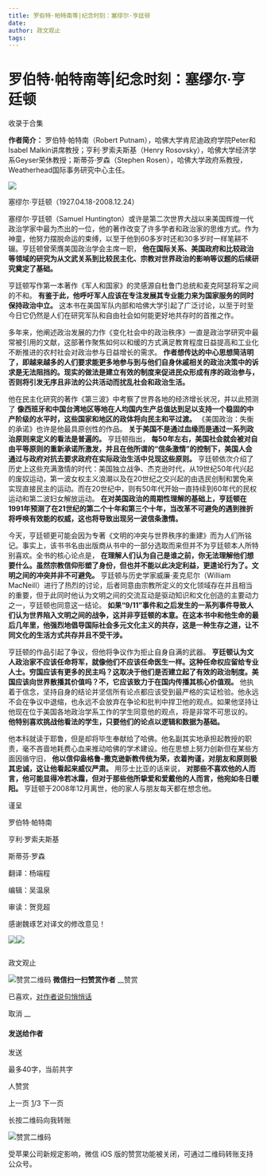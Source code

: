 ```yaml
---
title: 罗伯特·帕特南等|纪念时刻：塞缪尔·亨廷顿
date: 
author: 政文观止
tags: 
---
```

# 罗伯特·帕特南等|纪念时刻：塞缪尔·亨廷顿


收录于合集

**作者简介：** 罗伯特·帕特南（Robert Putnam），哈佛大学肯尼迪政府学院Peter和Isabel
Malkin讲席教授；亨利·罗索夫斯基（Henry Rosovsky），哈佛大学经济学系Geyser荣休教授；斯蒂芬·罗森（Stephen
Rosen），哈佛大学政府系教授，Weatherhead国际事务研究中心主任。

![](/images/485/2.jpeg)

塞缪尔·亨廷顿（1927.04.18-2008.12.24）

  

塞缪尔·亨廷顿（Samuel
Huntington）或许是第二次世界大战以来美国辉煌一代政治学家中最为杰出的一位，他的著作改变了许多学者和政治家的思维方式。作为神童，他努力摆脱命运的束缚，以至于他到60多岁时还和30多岁时一样笔耕不辍。亨廷顿曾荣膺美国政治学会主席一职，
**他在国际关系、美国政府和比较政治等领域的研究为从文武关系到比较民主化、宗教对世界政治的影响等议题的后续研究奠定了基础。**

亨廷顿写作第一本著作《军人和国家》的灵感源自杜鲁门总统和麦克阿瑟将军之间的不和。
**有鉴于此，他呼吁军人应该在专注发展其专业能力来为国家服务的同时保持政治中立。**
这本书在美国军队内部和哈佛大学引起了广泛讨论，以至于时至今日它仍然是人们在研究军队和自由社会如何能更好地共存时的首推之作。

多年来，他阐述政治发展的力作《变化社会中的政治秩序》一直是政治学研究中最常被引用的文献，这部著作聚焦如何以和缓的方式满足教育程度日益提高和工业化不断推进的农村社会对政治参与日益增长的需求。
**作者想传达的中心思想简洁明了，即越来越多的人们要求能更多地参与到与他们自身休戚相关的政治决策中的诉求是无法阻挡的。现实的做法是建立有效的制度来促进民众形成有序的政治参与，否则将引发无序且非法的公共活动而扰乱社会和政治生活。**

他在民主化研究的著作《第三波》中考察了世界各地的经济增长状况，并以此预测了
**像西班牙和中国台湾地区等地在人均国内生产总值达到足以支持一个稳固的中产阶级的水平时，这些国家和地区的政体将向民主和平过渡。**
《美国政治：失衡的承诺》也许是他最具原创性的作品。 **关于美国不是通过血缘而是通过一系列政治原则来定义的看法是普遍的。** 亨廷顿指出，
**每50年左右，美国社会就会被对自由平等原则的重新承诺所激发，并且在他所谓的“信条激情”的控制下，美国人会通过与政府对抗去要求政府在实际政治生活中兑现这些原则。**
亨廷顿依次介绍了历史上这些充满激情的时代：美国独立战争、杰克逊时代，从19世纪50年代兴起的废奴运动，第一波女权主义浪潮以及在20世纪之交兴起的由选民创制和罢免来实现直接民主的运动。而在20世纪中，则有50年代开始一直持续到60年代的民权运动和第二波妇女解放运动。
**在对美国政治的周期性理解的基础上，亨廷顿在1991年预测了在21世纪的第二个十年和第三个十年，当改革不可避免的遇到挫折将呼唤有效能的权威，这也将导致出现另一波信条激情。**

今天，亨廷顿更可能会因为专著《文明的冲突与世界秩序的重建》而为人们所铭记。事实上，该书书名由出版商从书中的一部分选取而来但并不为亨廷顿本人所特别喜欢。全书的核心论点是，
**在理解人们认为自己是谁之前，你无法理解他们想要什么。虽然宗教信仰形塑了身份，但也并不能以此决定利益，更遑论行为了。文明之间的冲突并非不可避免。**
亨廷顿与历史学家威廉·麦克尼尔（William
MacNeill）进行了热烈的讨论，后者同意由宗教所定义的文化领域存在并且相当的重要，但于此同时他认为文明之间的交流互动是驱动知识和文化创造的主要动力之一，亨廷顿也同意这一结论。
**如果“9/11”事件和之后发生的一系列事件导致人们认为世界陷入文明之间的战争，这并非亨廷顿的本意。在这本书中和他生命的最后几年里，他强烈地倡导国际社会多元文化主义的共存，这是一种生存之道，让不同文化的生活方式共存并且不受干涉。**

亨廷顿的作品引起了争议，但他将争议作为拒止自身自满的武器。
**亨廷顿认为文人政治家不应该任命将军，就像他们不应该任命医生一样。这种任命权应留给专业人士。穷国应该有更多的民主吗？这取决于他们是否建立起了有效的政治制度。美国应该向世界散播其价值吗？不，它应该致力于在国内传播其核心价值观。**
他执着于信念，坚持自身的结论并坚信所有论点都应该受到最严格的实证检验。他永远不会在争议中退缩，也永远不会放弃在争论和批判中捍卫他的观点。如果他坚持让他现在位于美国各地政治学系工作的学生同意他的观点，将是非常不可思议的。
**他特别喜欢挑战他看法的学生，只要他们的论点以逻辑和数据为基础。**

他本科就读于耶鲁，但是却将毕生奉献给了哈佛。他名副其实地承担起教授的职责，毫不吝啬地耗费心血来推动哈佛的学术建设。他在思想上努力创新但在某些方面因循守旧，
**他以信仰盎格鲁-撒克逊新教传统为荣，衣着拘谨，对朋友和原则极其忠诚，这让他看起来威仪严肃。** 用莎士比亚的话来说，
**对那些不喜欢他的人而言，他可能显得冷若冰霜，但对于那些他所挚爱和爱戴他的人而言，他宛如冬日暖阳。**
亨廷顿于2008年12月离世，他的家人与朋友每天都在想念他。

  

  

谨呈

罗伯特·帕特南

亨利·罗索夫斯基

斯蒂芬·罗森

  

翻译：杨端程

编辑：吴温泉

审读：贺竞超

  

感谢魏琢艺对译文的修改意见！

![](/images/485/3.jpeg)![](/images/485/4.jpeg)

  

![]()

政文观止

![赞赏二维码]() **微信扫一扫赞赏作者** __赞赏

已喜欢，[对作者说句悄悄话](javascript:;)

取消 __

#### 发送给作者

发送

最多40字，当前共字

[](javascript:;) 人赞赏

上一页 [1](javascript:;)/3 下一页

长按二维码向我转账

![赞赏二维码]()

受苹果公司新规定影响，微信 iOS 版的赞赏功能被关闭，可通过二维码转账支持公众号。

